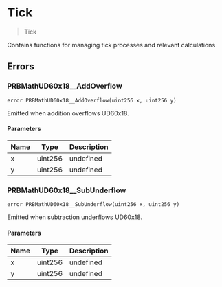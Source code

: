 # Tick

> Tick

Contains functions for managing tick processes and relevant calculations

## Errors

### PRBMathUD60x18\_\_AddOverflow

```solidity
error PRBMathUD60x18__AddOverflow(uint256 x, uint256 y)
```

Emitted when addition overflows UD60x18.

#### Parameters

| Name | Type    | Description |
| ---- | ------- | ----------- |
| x    | uint256 | undefined   |
| y    | uint256 | undefined   |

### PRBMathUD60x18\_\_SubUnderflow

```solidity
error PRBMathUD60x18__SubUnderflow(uint256 x, uint256 y)
```

Emitted when subtraction underflows UD60x18.

#### Parameters

| Name | Type    | Description |
| ---- | ------- | ----------- |
| x    | uint256 | undefined   |
| y    | uint256 | undefined   |
